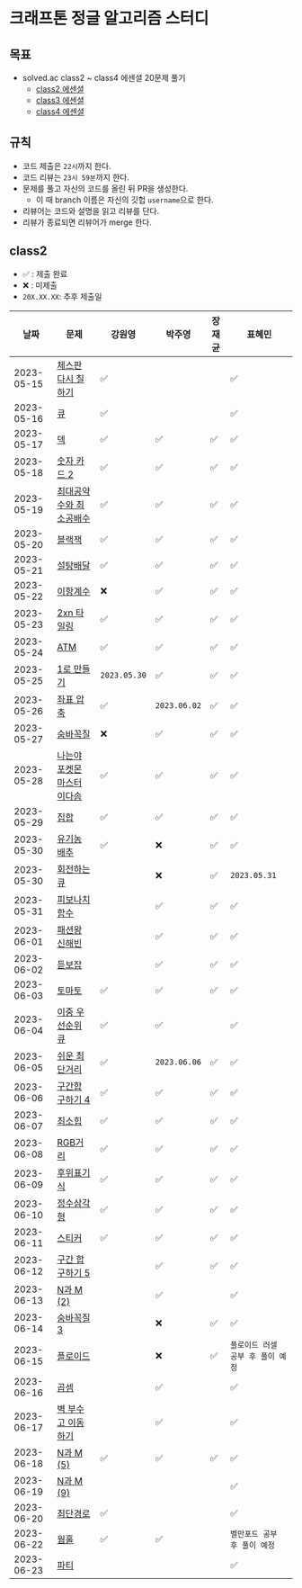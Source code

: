 # 크래프톤 정글 알고리즘 스터디

## 목표

- solved.ac class2 ~ class4 에센셜 20문제 풀기
  - [class2 에센셜](https://solved.ac/class/2e)
  - [class3 에센셜](https://solved.ac/class/3e)
  - [class4 에센셜](https://solved.ac/class/4e)

## 규칙

- 코드 제출은 `22시`까지 한다.
- 코드 리뷰는 `23시 59분`까지 한다.
- 문제를 풀고 자신의 코드를 올린 뒤 PR을 생성한다.
  - 이 때 branch 이름은 자신의 깃헙 `username`으로 한다.
- 리뷰어는 코드와 설명을 읽고 리뷰를 단다.
- 리뷰가 종료되면 리뷰어가 merge 한다.

## class2

- ✅ : 제출 완료
- ❌ : 미제출
- `20X.XX.XX`: 추후 제출일

| 날짜       | 문제                                                                | 강원영       | 박주영       | 장재균 | 표혜민       |
| ---------- | ------------------------------------------------------------------- | ------------ | ------------ | ------ | ------------ |
| 2023-05-15 | [체스판 다시 칠하기](https://www.acmicpc.net/problem/1018)          | ✅           |              |        | ✅           |
| 2023-05-16 | [큐](https://www.acmicpc.net/problem/10845)                         | ✅           |              |        | ✅           |
| 2023-05-17 | [덱](https://www.acmicpc.net/problem/10866)                         | ✅           | ✅           | ✅     | ✅           |
| 2023-05-18 | [숫자 카드 2](https://www.acmicpc.net/problem/10816)                | ✅           | ✅           | ✅     | ✅           |
| 2023-05-19 | [최대공약수와 최소공배수](https://www.acmicpc.net/problem/2609)     | ✅           | ✅           | ✅     | ✅           |
| 2023-05-20 | [블랙잭](https://www.acmicpc.net/problem/2798)                      | ✅           | ✅           | ✅     | ✅           |
| 2023-05-21 | [설탕배달](https://www.acmicpc.net/problem/2839)                    | ✅           | ✅           | ✅     | ✅           |
| 2023-05-22 | [이항계수](https://www.acmicpc.net/problem/11050)                   | ❌           | ✅           | ✅     | ✅           |
| 2023-05-23 | [2xn 타일링](https://www.acmicpc.net/problem/11726)                 | ✅           | ✅           | ✅     | ✅           |
| 2023-05-24 | [ATM](https://www.acmicpc.net/problem/11399)                        | ✅           | ✅           | ✅     | ✅           |
| 2023-05-25 | [1로 만들기](https://www.acmicpc.net/problem/1463)                  | `2023.05.30` | ✅           | ✅     | ✅           |
| 2023-05-26 | [좌표 압축](https://www.acmicpc.net/problem/18870)                  | ✅           | `2023.06.02` | ✅     | ✅           |
| 2023-05-27 | [숨바꼭질](https://www.acmicpc.net/problem/1697)                    | ❌           | ✅           | ✅     | ✅           |
| 2023-05-28 | [나는야 포켓몬 마스터 이다솜](https://www.acmicpc.net/problem/1620) | ✅           | ✅           | ✅     | ✅           |
| 2023-05-29 | [집합](https://www.acmicpc.net/problem/11723)                       | ✅           | ✅           | ✅     | ✅           |
| 2023-05-30 | [유기농 배추](https://www.acmicpc.net/problem/1012)                 | ✅           | ❌           | ✅     | ✅           |
| 2023-05-30 | [회전하는 큐](https://www.acmicpc.net/problem/1021)                 |              | ❌           | ✅     | `2023.05.31` |
| 2023-05-31 | [피보나치 함수](https://www.acmicpc.net/problem/1003)               |              | ✅           | ✅     | ✅           |
| 2023-06-01 | [패션왕 신해빈](https://www.acmicpc.net/problem/9375)               |              | ✅           | ✅     | ✅           |
| 2023-06-02 | [듣보잡](https://www.acmicpc.net/problem/1764)                      |              | ✅           | ✅     | ✅           |
| 2023-06-03 | [토마토](https://www.acmicpc.net/problem/7576)                      | ✅           | ✅           | ✅     | ✅           |
| 2023-06-04 | [이중 우선순위 큐](https://www.acmicpc.net/problem/7662)            | ✅           | ✅           |        | ✅           |
| 2023-06-05 | [쉬운 최단거리](https://www.acmicpc.net/problem/14940)              | ✅           | `2023.06.06` | ✅     | ✅           |
| 2023-06-06 | [구간합 구하기 4](https://www.acmicpc.net/problem/11659)            | ✅           | ✅           | ✅     | ✅           |
| 2023-06-07 | [최소힙 ](https://www.acmicpc.net/problem/1927)                     | ✅           | ✅           | ✅     | ✅           |
| 2023-06-08 | [RGB거리](https://www.acmicpc.net/problem/1149)                     | ✅           | ✅           | ✅     | ✅           |
| 2023-06-09 | [후위표기식](https://www.acmicpc.net/problem/1918)                  | ✅           | ✅           | ✅     | ✅           |
| 2023-06-10 | [정수삼각형](https://www.acmicpc.net/problem/1932)                  | ✅           | ✅           | ✅     | ✅           |
| 2023-06-11 | [스티커](https://www.acmicpc.net/problem/1932)                      | ✅           | ✅           | ✅     | ✅           |
| 2023-06-12 | [구간 합 구하기 5](https://www.acmicpc.net/problem/11660)           |              |   ✅           |   ✅    |     ✅  |
| 2023-06-13 | [N과 M (2)](https://www.acmicpc.net/problem/15650)                  |              |  ✅            |        | ✅           |
| 2023-06-14 | [숨바꼭질 3](https://www.acmicpc.net/problem/13549)                 |              |    ❌          | ✅     |    ✅          |
| 2023-06-15 | [플로이드](https://www.acmicpc.net/problem/11404)                   |              |     ❌         | ✅     |        `플로이드 러셀 공부 후 풀이 예정`       |
| 2023-06-16 | [곱셈](https://www.acmicpc.net/problem/1629)                        |              |   ✅           |        | ✅           |
| 2023-06-17 | [벽 부수고 이동하기](https://www.acmicpc.net/problem/2206)          |              |    ✅          |                  | ✅  |
| 2023-06-18 | [N과 M (5)](https://www.acmicpc.net/problem/15654)                  | ✅           | ✅           | ✅           | ✅  |
| 2023-06-19 | [N과 M (9)](https://www.acmicpc.net/problem/15654)                  |              |              |                   | ✅  |
| 2023-06-20 | [최단경로](https://www.acmicpc.net/problem/1753)                    | ✅           |              |                   | ✅  |
| 2023-06-22 | [웜홀](https://www.acmicpc.net/problem/1865)                        | ✅           | ✅           |        | `벨만포드 공부 후 풀이 예정` |
| 2023-06-23 | [파티](https://www.acmicpc.net/problem/1238)                        |              |              |       | ✅                           |
